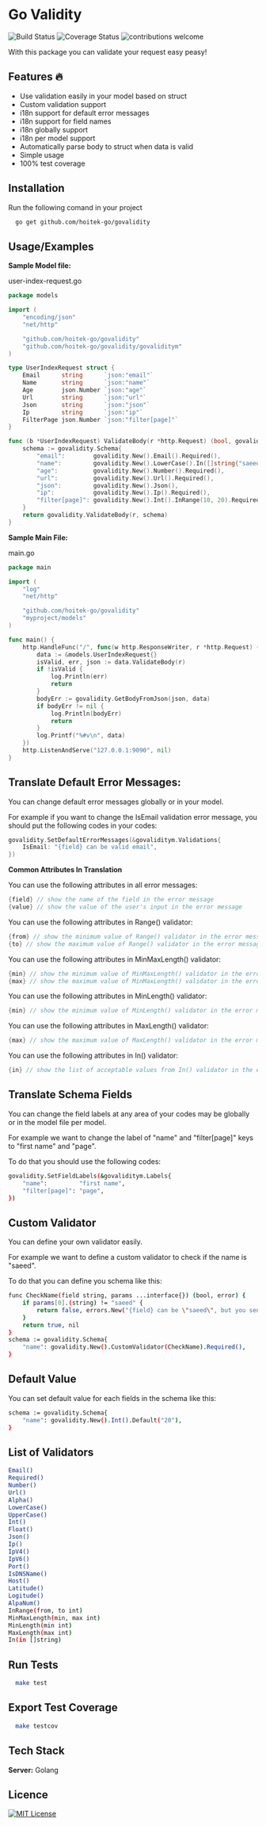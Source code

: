 # Go Validity
![Build Status](https://travis-ci.org/nock/nock.svg)
![Coverage Status](http://img.shields.io/badge/coverage-100%25-brightgreen.svg)
![contributions welcome](https://img.shields.io/badge/contributions-welcome-brightgreen.svg?style=flat)

With this package you can validate your request easy peasy!

## Features 🔥
- Use validation easily in your model based on struct
- Custom validation support
- i18n support for default error messages
- i18n support for field names
- i18n globally support
- i18n per model support
- Automatically parse body to struct when data is valid
- Simple usage
- 100% test coverage

## Installation 
Run the following comand in your project

~~~bash  
  go get github.com/hoitek-go/govalidity
~~~

## Usage/Examples  
**Sample Model file:**

user-index-request.go
~~~go  
package models

import (
	"encoding/json"
	"net/http"

	"github.com/hoitek-go/govalidity"
	"github.com/hoitek-go/govalidity/govaliditym"
)

type UserIndexRequest struct {
	Email      string      `json:"email"`
	Name       string      `json:"name"`
	Age        json.Number `json:"age"`
	Url        string      `json:"url"`
	Json       string      `json:"json"`
	Ip         string      `json:"ip"`
	FilterPage json.Number `json:"filter[page]"`
}

func (b *UserIndexRequest) ValidateBody(r *http.Request) (bool, govalidity.ValidationErrors, govalidity.Body) {
	schema := govalidity.Schema{
		"email":        govalidity.New().Email().Required(),
		"name":         govalidity.New().LowerCase().In([]string{"saeed", "taher"}).Required(),
		"age":          govalidity.New().Number().Required(),
		"url":          govalidity.New().Url().Required(),
		"json":         govalidity.New().Json(),
		"ip":           govalidity.New().Ip().Required(),
		"filter[page]": govalidity.New().Int().InRange(10, 20).Required(),
	}
	return govalidity.ValidateBody(r, schema)
}
~~~ 

**Sample Main File:**

main.go
~~~go  
package main

import (
	"log"
	"net/http"

	"github.com/hoitek-go/govalidity"
	"myproject/models"
)

func main() {
	http.HandleFunc("/", func(w http.ResponseWriter, r *http.Request) {
		data := &models.UserIndexRequest{}
		isValid, err, json := data.ValidateBody(r)
		if !isValid {
			log.Println(err)
			return
		}
		bodyErr := govalidity.GetBodyFromJson(json, data)
		if bodyErr != nil {
			log.Println(bodyErr)
			return
		}
		log.Printf("%#v\n", data)
	})
	http.ListenAndServe("127.0.0.1:9090", nil)
}
~~~ 

## Translate Default Error Messages:

You can change default error messages globally or in your model.

For example if you want to change the IsEmail validation error message, you should put the following codes in your codes:

~~~go  
govalidity.SetDefaultErrorMessages(&govaliditym.Validations{
    IsEmail: "{field} can be valid email",
})
~~~ 

**Common Attributes In Translation**

You can use the following attributes in all error messages:
~~~go  
{field} // show the name of the field in the error message 
{value} // show the value of the user's input in the error message
~~~  

You can use the following attributes in Range() validator:
~~~go  
{from} // show the minimum value of Range() validator in the error message 
{to} // show the maximum value of Range() validator in the error message
~~~  

You can use the following attributes in MinMaxLength() validator:
~~~go  
{min} // show the minimum value of MinMaxLength() validator in the error message 
{max} // show the maximum value of MinMaxLength() validator in the error message
~~~  

You can use the following attributes in MinLength() validator:
~~~go  
{min} // show the minimum value of MinLength() validator in the error message
~~~  

You can use the following attributes in MaxLength() validator:
~~~go  
{max} // show the maximum value of MaxLength() validator in the error message
~~~  

You can use the following attributes in In() validator:
~~~go  
{in} // show the list of acceptable values from In() validator in the error message
~~~  

## Translate Schema Fields

You can change the field labels at any area of your codes may be globally or in the model file per model.

For example we want to change the label of "name" and "filter[page]" keys to "first name" and "page". 

To do that you should use the following codes:

~~~bash  
govalidity.SetFieldLabels(&govaliditym.Labels{
    "name":         "first name",
    "filter[page]": "page",
})
~~~

## Custom Validator

You can define your own validator easily.

For example we want to define a custom validator to check if the name is "saeed".

To do that you can define you schema like this:

~~~bash  
func CheckName(field string, params ...interface{}) (bool, error) {
	if params[0].(string) != "saeed" {
		return false, errors.New("{field} can be \"saeed\", but you send {value}")
	}
	return true, nil
}
schema := govalidity.Schema{
    "name": govalidity.New().CustomValidator(CheckName).Required(),
}
~~~

## Default Value

You can set default value for each fields in the schema like this:
~~~bash  
schema := govalidity.Schema{
    "name": govalidity.New().Int().Default("20"),
}
~~~

## List of Validators

~~~bash  
Email() 
Required() 
Number() 
Url() 
Alpha() 
LowerCase() 
UpperCase() 
Int() 
Float() 
Json() 
Ip() 
IpV4() 
IpV6() 
Port() 
IsDNSName() 
Host() 
Latitude() 
Logitude() 
AlpaNum() 
InRange(from, to int)
MinMaxLength(min, max int)
MinLength(min int)
MaxLength(max int)
In(in []string)
~~~

## Run Tests

~~~bash  
  make test
~~~

## Export Test Coverage

~~~bash  
  make testcov
~~~

## Tech Stack  
**Server:** Golang
 
## Licence  
[![MIT License](https://img.shields.io/badge/License-MIT-green.svg)](https://choosealicense.com/licenses/mit/)   
